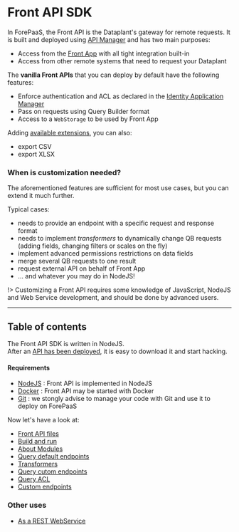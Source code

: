 # Front API SDK

In ForePaaS, the Front API is the Dataplant's gateway for remote requests. It is built and deployed using [API Manager](/jp/product/api-manager/index) and has two main purposes:
* Access from the [Front App](/jp/technical/sdk/app/index) with all tight integration built-in
* Access from other remote systems that need to request your Dataplant

The **vanilla Front APIs** that you can deploy by default have the following features:
* Enforce authentication and ACL as declared in the [Identity Application Manager](/jp/product/iam/index)
* Pass on requests using Query Builder format
* Access to a `WebStorage` to be used by Front App

Adding [available extensions](/jp/product/api-manager/extensions-list), you can also:
* export CSV
* export XLSX


### When is customization needed?

The aforementioned features are sufficient for most use cases, but you can extend it much further.

Typical cases:
* needs to provide an endpoint with a specific request and response format
* needs to implement *transformers* to dynamically change QB requests (adding fields, changing filters or scales on the fly)
* implement advanced permissions restrictions on data fields
* merge several QB requests to one result
* request external API on behalf of Front App 
* ... and whatever you may do in NodeJS!

!> Customizing a Front API requires some knowledge of JavaScript, NodeJS and Web Service development, and should be done by advanced users.


---
## Table of contents

The Front API SDK is written in NodeJS.  
After an [API has been deployed](/jp/product/api-manager/deploy), it is easy to download it and start hacking.

#### Requirements

* [NodeJS](https://nodejs.org/jp/) : Front API is implemented in NodeJS
* [Docker](https://www.docker.com/) : Front API may be started with Docker
* [Git](https://git-scm.com/) : we stongly advise to manage your code with Git and use it to deploy on ForePaaS


Now let's have a look at:
* [Front API files](/jp/technical/sdk/api/api-files)
* [Build and run](/jp/technical/sdk/api/api-launch)
* [About Modules](/jp/technical/sdk/api/configure-module)
* [Query default endpoints](/jp/technical/sdk/api/qb-endpoints)
* [Transformers](/jp/technical/sdk/api/qb-transformers)
* [Query cutom endpoints](/jp/technical/sdk/api/qb-endpoint)
* [Query ACL](/jp/technical/sdk/api/qb-acl)
* [Custom endpoints](/jp/technical/sdk/api/custom-endpoints)

### Other uses

* [As a REST WebService](/jp/technical/sdk/api/webservice-rest)

